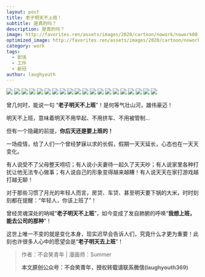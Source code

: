 ```yaml
---
layout: post
title: 老子明天不上班！
subtitle: 是真的吗？
description: 是真的吗？
image: http://favorites.ren/assets/images/2020/cartoon/nowork/nowork00.jpeg
optimized_image: http://favorites.ren/assets/images/2020/cartoon/nowork/nowork00.jpeg
category: work
tags:
  - 职场
  - 工作
  - 新冠
author: laughyouth
---
```


![](http://favorites.ren/assets/images/2020/cartoon/nowork/nowork01.jpeg)
![](http://favorites.ren/assets/images/2020/cartoon/nowork/nowork02.jpeg)
![](http://favorites.ren/assets/images/2020/cartoon/nowork/nowork03.jpeg)
![](http://favorites.ren/assets/images/2020/cartoon/nowork/nowork04.jpeg)
![](http://favorites.ren/assets/images/2020/cartoon/nowork/nowork05.jpeg)
![](http://favorites.ren/assets/images/2020/cartoon/nowork/nowork06.jpeg)
![](http://favorites.ren/assets/images/2020/cartoon/nowork/nowork07.jpeg)
![](http://favorites.ren/assets/images/2020/cartoon/nowork/nowork08.jpeg)
![](http://favorites.ren/assets/images/2020/cartoon/nowork/nowork09.jpeg)
![](http://favorites.ren/assets/images/2020/cartoon/nowork/nowork10.jpeg)
![](http://favorites.ren/assets/images/2020/cartoon/nowork/nowork11.jpeg)
![](http://favorites.ren/assets/images/2020/cartoon/nowork/nowork12.jpeg)
![](http://favorites.ren/assets/images/2020/cartoon/nowork/nowork13.jpeg)
![](http://favorites.ren/assets/images/2020/cartoon/nowork/nowork14.jpeg)
![](http://favorites.ren/assets/images/2020/cartoon/nowork/nowork15.jpeg)
![](http://favorites.ren/assets/images/2020/cartoon/nowork/nowork16.jpeg)
![](http://favorites.ren/assets/images/2020/cartoon/nowork/nowork17.jpeg)
![](http://favorites.ren/assets/images/2020/cartoon/nowork/nowork18.jpeg)
![](http://favorites.ren/assets/images/2020/cartoon/nowork/nowork19.jpeg)
![](http://favorites.ren/assets/images/2020/cartoon/nowork/nowork20.jpeg)


曾几何时，能说一句 “**老子明天不上班**”！是何等气壮山河，雄伟豪迈！

明天不上班，意味着明天不用早起、不用挤车、不用被管制...

但有一个隐藏的前提，**你后天还是要上班的！**

一场疫情，给了人们一个曾经梦寐以求的长假，假期一天天延长，心态也在一天天变化。

有人说受不了父母整天唠叨；有人说小夫妻待一起久了天天吵；有人说家里各种打扰让他无法专心做事；有人说自己的形象变得越来越糟！有人说天天在家打游戏越打越无聊！

对于那些习惯了月光的年轻人而言，房贷、车贷、甚至明天要下锅的大米，时时刻刻都在提醒：“年轻人，你该上班了”！

曾经灵魂深处的呐喊“**老子明天不上班**”，如今变成了发自肺腑的呼唤“**我想上班，能去公司的那种**”！

这世上唯一不变的就是变化本身，现实迟早会告诉人们，究竟什么才更为重要！此刻也许很多人心中的愿望会是“**老子明天去上班**”！


>作者：不会笑青年 | 漫画师：Summer
>
>**本文原创公众号：不会笑青年，授权转载请联系微信(laughyouth369)**